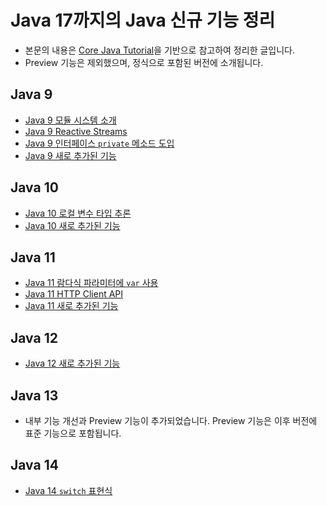 # Java 17까지의 Java 신규 기능 정리
- 본문의 내용은 [Core Java Tutorial](https://www.logicbig.com/tutorials/core-java-tutorial)을 기반으로 참고하여 정리한 글입니다.
- Preview 기능은 제외했으며, 정식으로 포함된 버전에 소개됩니다.
## Java 9
- [Java 9 모듈 시스템 소개](https://github.com/libedi/new-features-up-to-java17/blob/main/java9/java9ModuleSystem.md)
- [Java 9 Reactive Streams](https://github.com/libedi/new-features-up-to-java17/blob/main/java9/java9ReactiveStreams.md)
- [Java 9 인터페이스 `private` 메소드 도입](https://github.com/libedi/new-features-up-to-java17/blob/main/java9/java9PrivateMethodInInterface.md)
- [Java 9 새로 추가된 기능](https://github.com/libedi/new-features-up-to-java17/blob/main/java9/java9NewFeatures.md)
## Java 10
- [Java 10 로컬 변수 타입 추론](https://github.com/libedi/new-features-up-to-java17/blob/main/java10/java10LocalVariableTypeInference.md)
- [Java 10 새로 추가된 기능](https://github.com/libedi/new-features-up-to-java17/blob/main/java10/java10NewFeatures.md)
## Java 11
- [Java 11 람다식 파라미터에 `var` 사용](https://github.com/libedi/new-features-up-to-java17/blob/main/java11/java11UsingVarInLambda.md)
- [Java 11 HTTP Client API](https://github.com/libedi/new-features-up-to-java17/blob/main/java11/java11HttpClientApi.md)
- [Java 11 새로 추가된 기능](https://github.com/libedi/new-features-up-to-java17/blob/main/java11/java11NewFeatures.md)
## Java 12
- [Java 12 새로 추가된 기능](https://github.com/libedi/new-features-up-to-java17/blob/main/java12/java12NewFeatures.md)
## Java 13
-  내부 기능 개선과 Preview 기능이 추가되었습니다. Preview 기능은 이후 버전에 표준 기능으로 포함됩니다.
## Java 14
- [Java 14 `switch` 표현식](https://github.com/libedi/new-features-up-to-java17/blob/main/java14/java14SwitchExpression.md)
